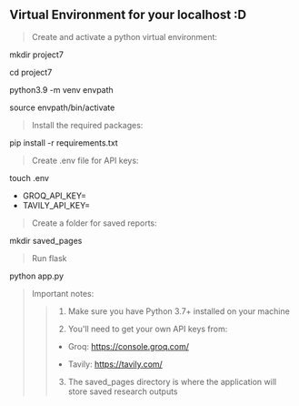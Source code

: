 ## Virtual Environment for your localhost :D

> Create and activate a python virtual environment:

mkdir project7

cd project7

python3.9 -m venv envpath

source envpath/bin/activate

> Install the required packages:

pip install -r requirements.txt

> Create .env file for API keys:

touch .env

- GROQ_API_KEY=
- TAVILY_API_KEY=

> Create a folder for saved reports:

mkdir saved_pages

> Run flask

python app.py

>Important notes:
>>1. Make sure you have Python 3.7+ installed on your machine
>>
>>2. You'll need to get your own API keys from:
>>
>>- Groq: https://console.groq.com/
>>
>>- Tavily: https://tavily.com/
>>
>>3. The saved_pages directory is where the application will store saved research outputs
